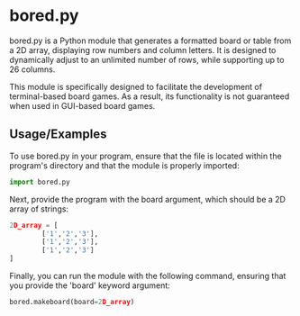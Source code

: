 # bored.py
bored.py is a Python module that generates a formatted board or table from a 2D array, displaying row numbers and column letters. It is designed to dynamically adjust to an unlimited number of rows, while supporting up to 26 columns.

This module is specifically designed to facilitate the development of terminal-based board games. As a result, its functionality is not guaranteed when used in GUI-based board games.
## Usage/Examples
To use bored.py in your program, ensure that the file is located within the program's directory and that the module is properly imported:
```python
import bored.py
```
Next, provide the program with the board argument, which should be a 2D array of strings:
```python
2D_array = [
        ['1','2','3'],
        ['1','2','3'],
        ['1','2','3']
]
```
Finally, you can run the module with the following command, ensuring that you provide the 'board' keyword argument:
```python
bored.makeboard(board=2D_array)
```

